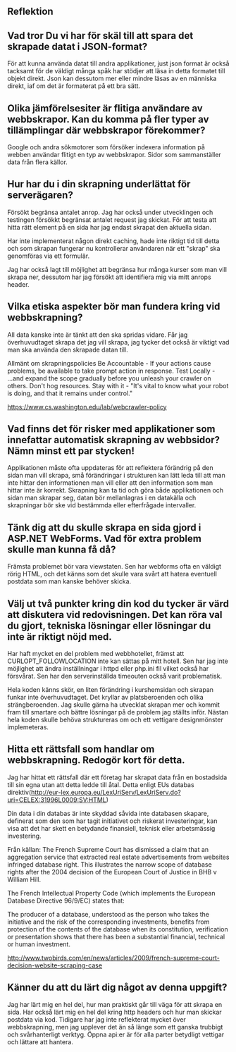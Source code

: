 <h2>Reflektion</h2>

Vad tror Du vi har för skäl till att spara det skrapade datat i JSON-format?
--------------
För att kunna använda datat till andra applikationer, just json format är också tacksamt för de väldigt många spåk har stödjer att läsa in detta formatet till objekt direkt. Json kan dessutom mer eller mindre läsas av en människa direkt, iaf om det är formaterat på ett bra sätt. 

Olika jämförelsesiter är flitiga användare av webbskrapor. Kan du komma på fler typer av tillämplingar där webbskrapor förekommer?
--------------
Google och andra sökmotorer som försöker indexera information på webben användar flitigt en typ av webbskrapor. 
Sidor som sammanställer data från flera källor.

Hur har du i din skrapning underlättat för serverägaren?
------------------
Försökt begränsa antalet anrop. Jag har också under utvecklingen och testingen försökkt begränsat antalet request jag skickat. För att testa att hitta rätt element på en sida har jag endast skrapat den aktuella sidan. 

Har inte implementerat någon direkt caching, hade inte riktigt tid till detta och som skrapan fungerar nu kontrollerar användaren när ett "skrap" ska genomföras via ett formulär.

Jag har också lagt till möjlighet att begränsa hur många kurser som man vill skrapa ner, dessutom har jag försökt att identifiera mig via mitt anrops header. 


Vilka etiska aspekter bör man fundera kring vid webbskrapning?
------------------
All data kanske inte är tänkt att den ska spridas vidare. Får jag överhuvudtaget skrapa det jag vill skrapa, jag tycker det också är viktigt vad man ska använda den skrapade datan till. 

Allmänt om skrapningspolicies 
Be Accountable - If your actions cause problems, be available to take prompt action in response.
Test Locally - ...and expand the scope gradually before you unleash your crawler on others.
Don't hog resources.
Stay with it - "It's vital to know what your robot is doing, and that it remains under control."

https://www.cs.washington.edu/lab/webcrawler-policy

Vad finns det för risker med applikationer som innefattar automatisk skrapning av webbsidor? Nämn minst ett par stycken!
--------------
Applikationen måste ofta uppdateras för att reflektera förändrig på den sidan man vill skrapa, små förändringar i strukturen kan lätt leda till att man inte hittar den informationen man vill eller att den information som man hittar inte är korrekt. 
Skrapning kan ta tid och göra både applikationen och sidan man skrapar seg, datan bör mellanlagras i en datakälla och skrapningar bör ske vid bestämmda eller efterfrågade intervaller.

Tänk dig att du skulle skrapa en sida gjord i ASP.NET WebForms. Vad för extra problem skulle man kunna få då?
------------------
Främsta problemet bör vara viewstaten. Sen har webforms ofta en väldigt rörig HTML, och det känns som det skulle vara svårt att hatera eventuell postdata som man kanske behöver skicka. 

Välj ut två punkter kring din kod du tycker är värd att diskutera vid redovisningen. Det kan röra val du gjort, tekniska lösningar eller lösningar du inte är riktigt nöjd med.
------------------
Har haft mycket en del problem med webbhotellet, främst att CURLOPT_FOLLOWLOCATION inte kan sättas på mitt hotell. Sen har jag inte möjlighet att ändra inställningar i httpd eller php.ini fil vilket också har försvårat. Sen har den serverinställda timeouten också varit problematisk. 

Hela koden känns skör, en liten förändring i kurshemsidan och skrapan funkar inte överhuvudtaget. Det kryllar av platsberoenden och olika strängberoenden. Jag skulle gärna ha utvecklat skrapan mer och kommit fram till smartare och bättre lösningar på de problem jag ställts inför. Nästan hela koden skulle behöva struktureras om och ett vettigare designmönster implemeteras. 

Hitta ett rättsfall som handlar om webbskrapning. Redogör kort för detta.
------------------
Jag har hittat ett rättsfall där ett företag har skrapat data från en bostadsida till sin egna utan att detta ledde till åtal. Detta enligt EUs databas direktiv(http://eur-lex.europa.eu/LexUriServ/LexUriServ.do?uri=CELEX:31996L0009:SV:HTML)

Din data i din databas är inte skyddad såvida inte databasen skapare, definerat som den som har tagit initiativet och riskerat investeringar, kan visa att det har skett en betydande finansiell, teknisk eller arbetsmässig investering.

Från källan:
The French Supreme Court has dismissed a claim that an aggregation service that extracted real estate advertisements from websites infringed database right.  This illustrates the narrow scope of database rights after the 2004 decision of the European Court of Justice in BHB v William Hill.

The French Intellectual Property Code (which implements the European Database Directive 96/9/EC) states that:

The producer of a database, understood as the person who takes the initiative and the risk of the corresponding investments, benefits from protection of the contents of the database when its constitution, verification or presentation shows that there has been a substantial financial, technical or human investment.

http://www.twobirds.com/en/news/articles/2009/french-supreme-court-decision-website-scraping-case

Känner du att du lärt dig något av denna uppgift?
------------------
Jag har lärt mig en hel del, hur man praktiskt går till väga för att skrapa en sida. Har också lärt mig en hel del kring http headers och hur man skickar postdata via kod. 
Tidigare har jag inte reflekterat mycket över webbskrapning, men jag upplever det än så länge som ett ganska trubbigt och svårhanterligt verktyg. Öppna api:er är för alla parter betydligt vettigar och lättare att hantera. 
